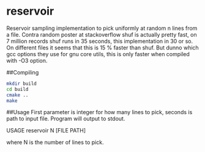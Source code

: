 # reservoir
Reservoir sampling implementation to pick uniformly at random n lines from a file. Contra random poster at stackoverflow shuf is actually pretty fast, on 7 million records shuf runs in 35 seconds, this implementation in 30 or so. On different files it seems that this is 15 % faster than shuf. But dunno which gcc options they use for gnu core utils, this is only faster when compiled with -O3 option.

##Compiling
```sh 
mkdir build
cd build
cmake ..
make
```
##Usage
First parameter is integer for how many lines to pick, seconds is path to input file. Program will output to stdout.

USAGE reservoir N [FILE PATH]

where N is the number of lines to pick.
